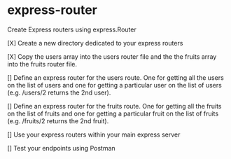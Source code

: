 # express-router
Create Express routers using express.Router

[X] Create a new directory dedicated to your express routers

[X] Copy the users array into the users router file and the the fruits array into the fruits router file.

[] Define an express router for the users route. One for getting all the users on the list of users and one for getting a particular user on the list of users (e.g. /users/2 returns the 2nd user).

[] Define an express router for the fruits route. One for getting all the fruits on the list of fruits and one for getting a particular fruit on the list of fruits (e.g. /fruits/2 returns the 2nd fruit).

[] Use your express routers within your main express server

[] Test your endpoints using Postman